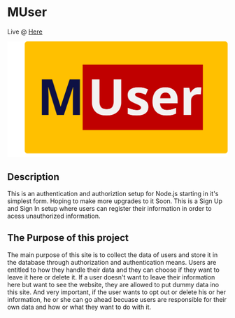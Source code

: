 # MUser


Live @ [Here](https://m-user.herokuapp.com/)

![Logo](./public/img/logo_2.svg)

## Description

This is an authentication and authoriztion setup for Node.js starting in it's simplest form. Hoping to make more upgrades to it Soon. This is a Sign Up and Sign In setup where users can register their information in order to acess unauthorized information.

## The Purpose of this project

The main purpose of this site is to collect the data of users and store it in the database through authorization and authentication means. Users are entitled to how they handle their data and they can choose if they want to leave it here or delete it. If a user doesn't want to leave their information here but want to see the website, they are allowed to put dummy data ino this site. And very important, if the user wants to opt out or delete his or her information, he or she can go ahead becuase users are responsible for their own data and how or what they want to do with it.
